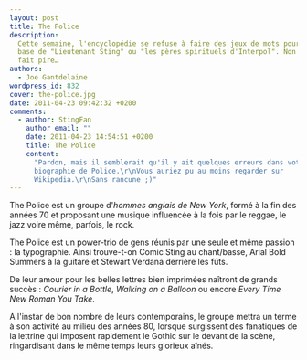 ```yaml
---
layout: post
title: The Police
description:
  Cette semaine, l'encyclopédie se refuse à faire des jeux de mots pourris à
  base de "Lieutenant Sting" ou "les pères spirituels d'Interpol". Non ! Elle
  fait pire…
authors:
  - Joe Gantdelaine
wordpress_id: 832
cover: the-police.jpg
date: 2011-04-23 09:42:32 +0200
comments:
  - author: StingFan
    author_email: ""
    date: 2011-04-23 14:54:51 +0200
    title: The Police
    content:
      "Pardon, mais il semblerait qu'il y ait quelques erreurs dans votre
      biographie de Police.\r\nVous auriez pu au moins regarder sur
      Wikipedia.\r\nSans rancune ;)"
---
```


The Police est un groupe d'_hommes anglais de New York_, formé à la fin des
années 70 et proposant une musique influencée à la fois par le reggae, le jazz
voire même, parfois, le rock.

The Police est un power-trio de gens réunis par une seule et même passion : la
typographie. Ainsi trouve-t-on Comic Sting au chant/basse, Arial Bold Summers à
la guitare et Stewart Verdana derrière les fûts.

De leur amour pour les belles lettres bien imprimées naîtront de grands succès :
_Courier in a Bottle_, _Walking on a Balloon_ ou encore _Every Time New Roman
You Take_.

A l'instar de bon nombre de leurs contemporains, le groupe mettra un terme à son
activité au milieu des années 80, lorsque surgissent des fanatiques de la
lettrine qui imposent rapidement le Gothic sur le devant de la scène,
ringardisant dans le même temps leurs glorieux aînés.

